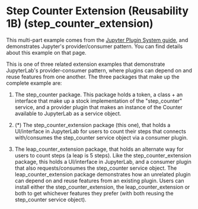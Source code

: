 # Step Counter Extension (Reusability 1B) (step_counter_extension)

This multi-part example comes from the [Jupyter Plugin System guide](https://jupyterlab.readthedocs.io/en/latest/extension/plugin_system.html),
and demonstrates Jupyter's provider/consumer pattern. You can find
details about this example on that page.

This is one of three related extension examples that demonstrate
JupyterLab's provider-consumer pattern, where plugins can depend
on and reuse features from one another. The three packages that
make up the complete example are:

1. The step_counter package. This package holds a token, a
   class + an interface that make up a stock implementation of
   the "step_counter" service, and a provider plugin that
   makes an instance of the Counter available to JupyterLab
   as a service object.

2. (\*) The step_counter_extension package (this one), that holds a
   UI/interface in JupyterLab for users to count their steps that
   connects with/consumes the step_counter service object via a
   consumer plugin.

3. The leap_counter_extension package, that holds an alternate
   way for users to count steps (a leap is 5 steps). Like the step_counter_extension
   package, this holds a UI/interface in JupyterLab, and a consumer
   plugin that also requests/consumes the step_counter service
   object. The leap_counter_extension package demonstrates how
   an unrelated plugin can depend on and reuse features from
   an existing plugin. Users can install either the
   step_counter_extension, the leap_counter_extension or both
   to get whichever features they prefer (with both reusing
   the step_counter service object).
